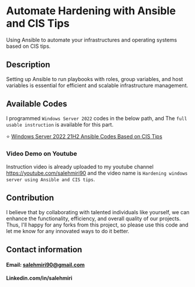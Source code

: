 # Automate Hardening with Ansible and CIS Tips
Using Ansible to automate your infrastructures and operating systems based on CIS tips.

## Description
Setting up Ansible to run playbooks with roles, group variables, and host variables is essential for efficient and scalable infrastructure management. 

## Available Codes
I programmed `Windows Server 2022` codes in the below path, and The `full usable instruction` is available for this part.

⭐ [Windows Server 2022 21H2 Ansible Codes Based on CIS Tips](https://github.com/salehmiri90/Automate_Hardening/tree/master/CIS_winserver2022_21H2)

### Video Demo on Youtube
Instruction video is already uploaded to my youtube channel https://youtube.com/salehmiri90 and the video name is `Hardening windows server using Ansible and CIS tips`.

## Contribution
I believe that by collaborating with talented individuals like yourself, we can enhance the functionality, efficiency, and overall quality of our projects.
Thus, I'll happy for any forks from this project, so please use this code and let me know for any innovated ways to do it better.

## Contact information
#### Email: salehmiri90@gmail.com
#### Linkedin.com/in/salehmiri
